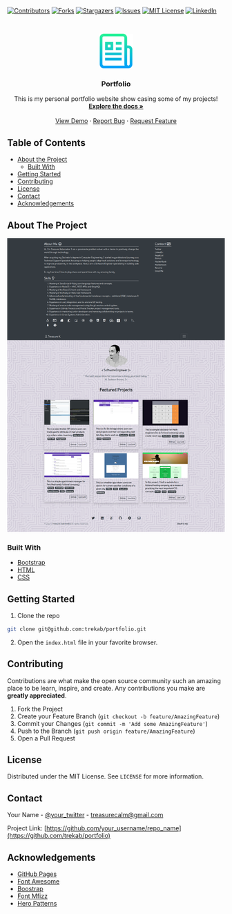 <!--
*** Thanks for checking out this README Template. If you have a suggestion that would
*** make this better, please fork the repo and create a pull request or simply open
*** an issue with the tag "enhancement".
*** Thanks again! Now go create something AMAZING! :D
-->





<!-- PROJECT SHIELDS -->
<!--
*** I'm using markdown "reference style" links for readability.
*** Reference links are enclosed in brackets [ ] instead of parentheses ( ).
*** See the bottom of this document for the declaration of the reference variables
*** for contributors-url, forks-url, etc. This is an optional, concise syntax you may use.
*** https://www.markdownguide.org/basic-syntax/#reference-style-links
-->
[![Contributors][contributors-shield]][contributors-url]
[![Forks][forks-shield]][forks-url]
[![Stargazers][stars-shield]][stars-url]
[![Issues][issues-shield]][issues-url]
[![MIT License][license-shield]][license-url]
[![LinkedIn][linkedin-shield]][linkedin-url]



<!-- PROJECT LOGO -->
<br />
<p align="center">
  <a href="https://github.com/trekab/portfolio">
    <img src="img/logo.png" alt="Logo" width="80" height="80">
  </a>

  <h3 align="center">Portfolio</h3>

  <p align="center">
    This is my personal portfolio website show casing some of my projects!
    <br />
    <a href="https://github.com/trekab/portfolio"><strong>Explore the docs »</strong></a>
    <br />
    <br />
    <a href="https://trekab.github.io/portfolio/#">View Demo</a>
    ·
    <a href="https://github.com/trekab/portfolio/issues">Report Bug</a>
    ·
    <a href="https://github.com/trekab/portfolio/issues">Request Feature</a>
  </p>
</p>



<!-- TABLE OF CONTENTS -->
## Table of Contents

* [About the Project](#about-the-project)
  * [Built With](#built-with)
* [Getting Started](#getting-started)
* [Contributing](#contributing)
* [License](#license)
* [Contact](#contact)
* [Acknowledgements](#acknowledgements)



<!-- ABOUT THE PROJECT -->
## About The Project

[![Product Name Screen Shot][product-screenshot]](img/screenshot.png)

### Built With
* [Bootstrap](https://getbootstrap.com)
* [HTML](https://www.w3schools.com/html/)
* [CSS](https://www.w3schools.com/css/)



<!-- GETTING STARTED -->
## Getting Started

1. Clone the repo
```sh
git clone git@github.com:trekab/portfolio.git
```
2. Open the `index.html` file in your favorite browser.



<!-- CONTRIBUTING -->
## Contributing

Contributions are what make the open source community such an amazing place to be learn, inspire, and create. Any contributions you make are **greatly appreciated**.

1. Fork the Project
2. Create your Feature Branch (`git checkout -b feature/AmazingFeature`)
3. Commit your Changes (`git commit -m 'Add some AmazingFeature'`)
4. Push to the Branch (`git push origin feature/AmazingFeature`)
5. Open a Pull Request



<!-- LICENSE -->
## License

Distributed under the MIT License. See `LICENSE` for more information.



<!-- CONTACT -->
## Contact

Your Name - [@your_twitter](https://twitter.com/TKabareebe) - treasurecalm@gmail.com

Project Link: [https://github.com/your_username/repo_name](https://github.com/trekab/portfolio)



<!-- ACKNOWLEDGEMENTS -->
## Acknowledgements
* [GitHub Pages](https://pages.github.com)
* [Font Awesome](https://fontawesome.com)
* [Boostrap](https://getbootstrap.com/)
* [Font Mfizz](http://fizzed.com/oss/font-mfizz)
* [Hero Patterns](https://www.heropatterns.com/)





<!-- MARKDOWN LINKS & IMAGES -->
<!-- https://www.markdownguide.org/basic-syntax/#reference-style-links -->
[contributors-shield]: https://img.shields.io/github/contributors/trekab/portfolio.svg?style=flat-square
[contributors-url]: https://github.com/trekab/portfolio/graphs/contributors
[forks-shield]: https://img.shields.io/github/forks/trekab/portfolio.svg?style=flat-square
[forks-url]: https://github.com/othneildrew/portfolio/network/members
[stars-shield]: https://img.shields.io/github/stars/trekab/portfolio.svg?style=flat-square
[stars-url]: https://github.com/trekab/portfolio/stargazers
[issues-shield]: https://img.shields.io/github/issues/trekab/portfolio.svg?style=flat-square
[issues-url]: https://github.com/trekab/portfolio/issues
[license-shield]: https://img.shields.io/github/license/trekab/portfolio.svg?style=flat-square
[license-url]: https://github.com/trekab/portfolio/blob/master/LICENSE.txt
[linkedin-shield]: https://img.shields.io/badge/-LinkedIn-black.svg?style=flat-square&logo=linkedin&colorB=555
[linkedin-url]: https://www.linkedin.com/in/treasure-kabareebe/
[product-screenshot]: img/screenshot.png
